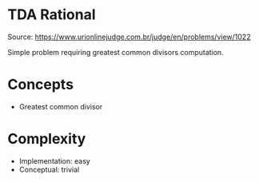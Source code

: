 TDA Rational
============

Source: https://www.urionlinejudge.com.br/judge/en/problems/view/1022

Simple problem requiring greatest common divisors computation.

Concepts
========
- Greatest common divisor

Complexity
==========
- Implementation: easy
- Conceptual: trivial